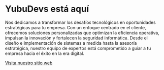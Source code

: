 # YubuDevs está aquí

Nos dedicamos a transformar los desafíos tecnológicos en oportunidades estratégicas para tu empresa. Con un enfoque centrado en el cliente, ofrecemos soluciones personalizadas que optimizan la eficiencia operativa, impulsan la innovación y fortalecen la seguridad informática. Desde el diseño e implementación de sistemas a medida hasta la asesoría estratégica, nuestro equipo de expertos está comprometido a guiar a tu empresa hacia el éxito en la era digital.

[Visita nuestro sitio web](https://yubu.cl)
